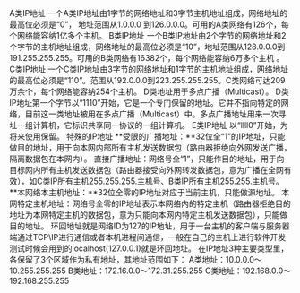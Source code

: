 A类IP地址 
一个A类IP地址由1字节的网络地址和3字节主机地址组成，网络地址的最高位必须是“0”， 地址范围从1.0.0.0 到126.0.0.0。可用的A类网络有126个，每个网络能容纳1亿多个主机。
B类IP地址 
一个B类IP地址由2个字节的网络地址和2个字节的主机地址组成，网络地址的最高位必须是“10”，地址范围从128.0.0.0到191.255.255.255。可用的B类网络有16382个，每个网络能容纳6万多个主机 。
C类IP地址 
一个C类IP地址由3字节的网络地址和1字节的主机地址组成，网络地址的最高位必须是“110”。范围从192.0.0.0到223.255.255.255。C类网络可达209万余个，每个网络能容纳254个主机。
D类地址用于多点广播（Multicast）。 
D类IP地址第一个字节以“1110”开始，它是一个专门保留的地址。它并不指向特定的网络，目前这一类地址被用在多点广播（Multicast）中。多点广播地址用来一次寻址一组计算机，它标识共享同一协议的一组计算机。
E类IP地址 
以“llll0”开始，为将来使用保留。
特殊的IP地址
**受限的广播地址：**32位全“1”的IP地址，只能做目的地址，用于向本网内部所有主机发送数据包（路由器拒绝向外网发送广播，隔离数据包在本网内）。
直接广播地址：网络号全“1”，只能作目的地址，用于向目标网内所有主机发送数据包（路由器接受向外网转发数据包，意为广播在全网有效），如C类IP所有主机255.255.255.主机号、B类IP所有主机255.255.主机号。
**本网络本主机地址：**32位全零的IP地址对应于当前主机，只能做源地址。
本网特定主机地址：网络号全零的IP地址表示本网络内的特定主机（路由器拒绝目的地址为本网特定主机的数据包，意为只能向本网内特定主机发送数据包），只能做目的地址。
环回地址就是网络ID为127的IP地址，用于一台主机的客户端与服务器端通过TCP\IP进行通信或者本机进程间通信，一般在自己的主机上进行软件开发测试时候会用到的localhost(127.0.0.1)就是环回地址。
在IP地址3种主要类型里，各保留了3个区域作为私有地址，其地址范围如下： 
A类地址：10.0.0.0～10.255.255.255 
B类地址：172.16.0.0～172.31.255.255 
C类地址：192.168.0.0～192.168.255.255
